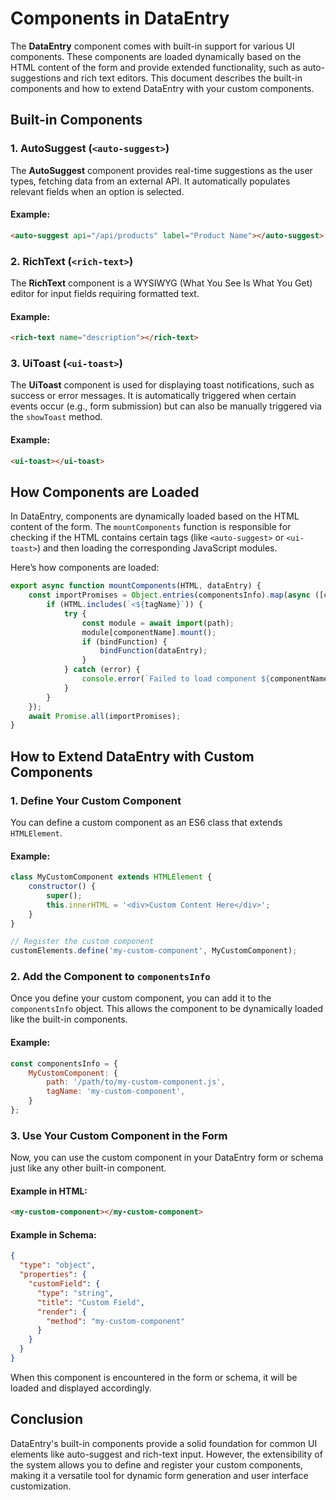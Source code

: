 
# Components in DataEntry

The **DataEntry** component comes with built-in support for various UI components. These components are loaded dynamically based on the HTML content of the form and provide extended functionality, such as auto-suggestions and rich text editors. This document describes the built-in components and how to extend DataEntry with your custom components.

## Built-in Components

### 1. **AutoSuggest (`<auto-suggest>`)**
The **AutoSuggest** component provides real-time suggestions as the user types, fetching data from an external API. It automatically populates relevant fields when an option is selected.

#### Example:
```html
<auto-suggest api="/api/products" label="Product Name"></auto-suggest>
```

### 2. **RichText (`<rich-text>`)**
The **RichText** component is a WYSIWYG (What You See Is What You Get) editor for input fields requiring formatted text.

#### Example:
```html
<rich-text name="description"></rich-text>
```

### 3. **UiToast (`<ui-toast>`)**
The **UiToast** component is used for displaying toast notifications, such as success or error messages. It is automatically triggered when certain events occur (e.g., form submission) but can also be manually triggered via the `showToast` method.

#### Example:
```html
<ui-toast></ui-toast>
```

## How Components are Loaded

In DataEntry, components are dynamically loaded based on the HTML content of the form. The `mountComponents` function is responsible for checking if the HTML contains certain tags (like `<auto-suggest>` or `<ui-toast>`) and then loading the corresponding JavaScript modules.

Here’s how components are loaded:

```javascript
export async function mountComponents(HTML, dataEntry) {
    const importPromises = Object.entries(componentsInfo).map(async ([componentName, { bindFunction, path, tagName }]) => {
        if (HTML.includes(`<${tagName}`)) {
            try {
                const module = await import(path);
                module[componentName].mount();
                if (bindFunction) {
                    bindFunction(dataEntry);
                }
            } catch (error) {
                console.error(`Failed to load component ${componentName}:`, error);
            }
        }
    });
    await Promise.all(importPromises);
}
```

## How to Extend DataEntry with Custom Components

### 1. **Define Your Custom Component**

You can define a custom component as an ES6 class that extends `HTMLElement`.

#### Example:
```javascript
class MyCustomComponent extends HTMLElement {
    constructor() {
        super();
        this.innerHTML = '<div>Custom Content Here</div>';
    }
}

// Register the custom component
customElements.define('my-custom-component', MyCustomComponent);
```

### 2. **Add the Component to `componentsInfo`**

Once you define your custom component, you can add it to the `componentsInfo` object. This allows the component to be dynamically loaded like the built-in components.

#### Example:
```javascript
const componentsInfo = {
    MyCustomComponent: {
        path: '/path/to/my-custom-component.js',
        tagName: 'my-custom-component',
    }
};
```

### 3. **Use Your Custom Component in the Form**

Now, you can use the custom component in your DataEntry form or schema just like any other built-in component.

#### Example in HTML:
```html
<my-custom-component></my-custom-component>
```

#### Example in Schema:
```json
{
  "type": "object",
  "properties": {
    "customField": {
      "type": "string",
      "title": "Custom Field",
      "render": {
        "method": "my-custom-component"
      }
    }
  }
}
```

When this component is encountered in the form or schema, it will be loaded and displayed accordingly.

## Conclusion

DataEntry's built-in components provide a solid foundation for common UI elements like auto-suggest and rich-text input. However, the extensibility of the system allows you to define and register your custom components, making it a versatile tool for dynamic form generation and user interface customization.
